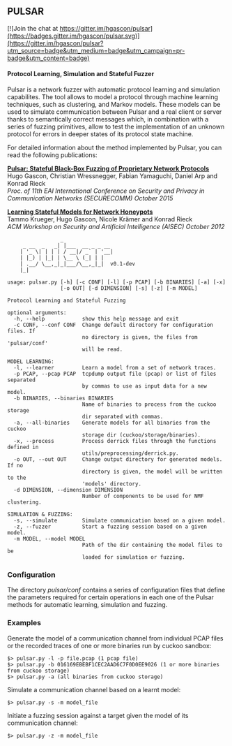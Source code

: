 
## PULSAR 

[![Join the chat at https://gitter.im/hgascon/pulsar](https://badges.gitter.im/hgascon/pulsar.svg)](https://gitter.im/hgascon/pulsar?utm_source=badge&utm_medium=badge&utm_campaign=pr-badge&utm_content=badge)


#### Protocol Learning, Simulation and Stateful Fuzzer

Pulsar is a network fuzzer with automatic protocol learning and simulation capabilites. The tool allows to model a protocol through machine learning techniques, such as clustering, and Markov models. These models can be used to simulate communication between Pulsar and a real client or server thanks to semantically correct messages which, in combination with a series of fuzzing primitives, allow to test the implementation of an unknown protocol for errors in deeper states of its protocol state machine.

For detailed information about the method implemented by Pulsar, you can read the following publications:

**[Pulsar: Stateful Black-Box Fuzzing of Proprietary Network Protocols](http://www.hugogascon.com/publications/2015-securecomm.pdf)**  
Hugo Gascon, Christian Wressnegger, Fabian Yamaguchi, Daniel Arp and Konrad Rieck  
*Proc. of 11th EAI International Conference on Security and Privacy in Communication Networks (SECURECOMM) October 2015*

**[Learning Stateful Models for Network Honeypots](http://www.hugogascon.com/publications/2012a-aisec.pdf)**  
Tammo Krueger, Hugo Gascon, Nicole Krämer and Konrad Rieck  
*ACM Workshop on Security and Artificial Intelligence (AISEC) October 2012*

                     _
         _ __  _   _| |___  __ _ _ __
        | '_ \| | | | / __|/ _` | '__|
        | |_) | |_| | \__ \ (_| | |
        | .__/ \__,_|_|___/\__,_|_|  v0.1-dev
        |_|

    usage: pulsar.py [-h] [-c CONF] [-l] [-p PCAP] [-b BINARIES] [-a] [-x]
                     [-o OUT] [-d DIMENSION] [-s] [-z] [-m MODEL]

    Protocol Learning and Stateful Fuzzing

    optional arguments:
      -h, --help            show this help message and exit
      -c CONF, --conf CONF  Change default directory for configuration files. If
                            no directory is given, the files from 'pulsar/conf'
                            will be read.

    MODEL LEARNING:
      -l, --learner         Learn a model from a set of network traces.
      -p PCAP, --pcap PCAP  tcpdump output file (pcap) or list of files separated
                            by commas to use as input data for a new model.
      -b BINARIES, --binaries BINARIES
                            Name of binaries to process from the cuckoo storage
                            dir separated with commas.
      -a, --all-binaries    Generate models for all binaries from the cuckoo
                            storage dir (cuckoo/storage/binaries).
      -x, --process         Process derrick files through the functions defined in
                            utils/preprocessing/derrick.py.
      -o OUT, --out OUT     Change output directory for generated models. If no
                            directory is given, the model will be written to the
                            'models' directory.
      -d DIMENSION, --dimension DIMENSION
                            Number of components to be used for NMF clustering.

    SIMULATION & FUZZING:
      -s, --simulate        Simulate communication based on a given model.
      -z, --fuzzer          Start a fuzzing session based on a given model.
      -m MODEL, --model MODEL
                            Path of the dir containing the model files to be
                            loaded for simulation or fuzzing.


### Configuration

The directory *pulsar/conf* contains a series of configuration files that define the parameters required for certain operations in each one of the Pulsar methods for automatic learning, simulation and fuzzing.

### Examples

Generate the model of a communication channel from individual PCAP files or the recorded traces of one or more binaries run by cuckoo sandbox:
    
    $> pulsar.py -l -p file.pcap (1 pcap file)
    $> pulsar.py -b 016169EBEBF1CEC2AAD6C7F0D0EE9026 (1 or more binaries from cuckoo storage)
    $> pulsar.py -a (all binaries from cuckoo storage)

Simulate a communication channel based on a learnt model:

    $> pulsar.py -s -m model_file

Initiate a fuzzing session against a target given the model of its communication channel:

    $> pulsar.py -z -m model_file

